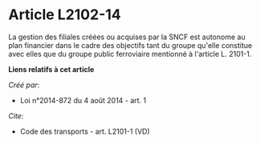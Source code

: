 # Article L2102-14

La gestion des filiales créées ou acquises par la SNCF est autonome au plan financier dans le cadre des objectifs tant du
groupe qu'elle constitue avec elles que du groupe public ferroviaire mentionné à l'article L. 2101-1.

**Liens relatifs à cet article**

_Créé par_:

  - Loi n°2014-872 du 4 août 2014 - art. 1

_Cite_:

  - Code des transports - art. L2101-1 (VD)
